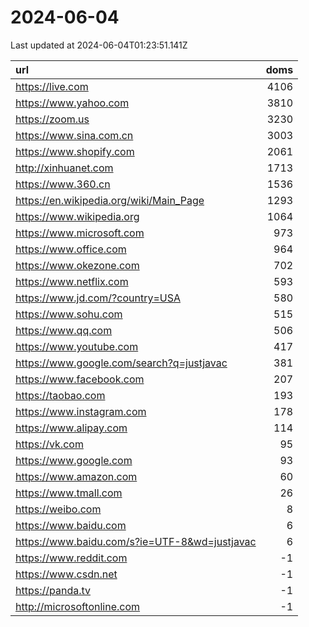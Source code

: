 # 2024-06-04

<!-- BEGIN -->
Last updated at 2024-06-04T01:23:51.141Z

url | doms
:- | -:
https://live.com | 4106
https://www.yahoo.com | 3810
https://zoom.us | 3230
https://www.sina.com.cn | 3003
https://www.shopify.com | 2061
http://xinhuanet.com | 1713
https://www.360.cn | 1536
https://en.wikipedia.org/wiki/Main_Page | 1293
https://www.wikipedia.org | 1064
https://www.microsoft.com | 973
https://www.office.com | 964
https://www.okezone.com | 702
https://www.netflix.com | 593
https://www.jd.com/?country=USA | 580
https://www.sohu.com | 515
https://www.qq.com | 506
https://www.youtube.com | 417
https://www.google.com/search?q=justjavac | 381
https://www.facebook.com | 207
https://taobao.com | 193
https://www.instagram.com | 178
https://www.alipay.com | 114
https://vk.com | 95
https://www.google.com | 93
https://www.amazon.com | 60
https://www.tmall.com | 26
https://weibo.com | 8
https://www.baidu.com | 6
https://www.baidu.com/s?ie=UTF-8&wd=justjavac | 6
https://www.reddit.com | -1
https://www.csdn.net | -1
https://panda.tv | -1
http://microsoftonline.com | -1
<!-- END -->
